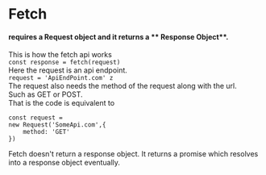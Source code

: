 # Fetch 
#### requires a  **Request object**  and it returns a ** Response Object**. 
This is how the fetch api works  
```const response = fetch(request)```  
Here the request is an api endpoint.  
```request = 'ApiEndPoint.com' z```  
The request also needs the method of the request along with the url.  
Such as GET or POST.  
That is the code is equivalent to
```
const request = 
new Request('SomeApi.com',{
    method: 'GET'
})
```

Fetch doesn't return a response object. It returns a promise which resolves into a response object eventually.